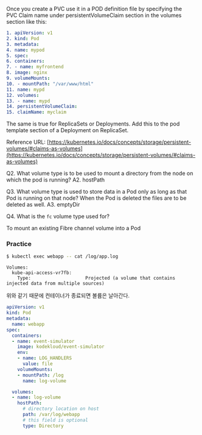 
Once you create a PVC use it in a POD definition file by specifying the PVC Claim name under persistentVolumeClaim section in the volumes section like this:


```yml
1. apiVersion: v1
2. kind: Pod
3. metadata:
4. name: mypod
5. spec:
6. containers:
7. - name: myfrontend
8. image: nginx
9. volumeMounts:
10. - mountPath: "/var/www/html"
11. name: mypd
12. volumes:
13. - name: mypd
14. persistentVolumeClaim:
15. claimName: myclaim
```


The same is true for ReplicaSets or Deployments. Add this to the pod template section of a Deployment on ReplicaSet.

  

Reference URL: [https://kubernetes.io/docs/concepts/storage/persistent-volumes/#claims-as-volumes](https://kubernetes.io/docs/concepts/storage/persistent-volumes/#claims-as-volumes)

Q2. What volume type is to be used to mount a directory from the node on which the pod is running?
A2. hostPath


Q3. What volume type is used to store data in a Pod only as long as that Pod is running on that node? When the Pod is deleted the files are to be deleted as well.
A3. emptyDir


Q4. What is the `fc` volume type used for?

To mount an existing Fibre channel volume into a Pod

### Practice

```sh
$ kubectl exec webapp -- cat /log/app.log
```

```
Volumes:
  kube-api-access-vr7fb:
    Type:                    Projected (a volume that contains injected data from multiple sources)
```

위와 같기 때문에 컨테이너가 종료되면 볼륨은 날아간다.


```yml
apiVersion: v1
kind: Pod
metadata:
  name: webapp
spec:
  containers:
  - name: event-simulator
    image: kodekloud/event-simulator
    env:
    - name: LOG_HANDLERS
      value: file
    volumeMounts:
    - mountPath: /log
      name: log-volume

  volumes:
  - name: log-volume
    hostPath:
      # directory location on host
      path: /var/log/webapp
      # this field is optional
      type: Directory
```